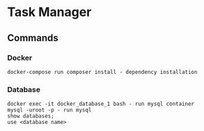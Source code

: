 # Task Manager

## Commands

### Docker
    docker-compose run composer install - dependency installation
### Database
    docker exec -it docker_database_1 bash - run mysql container
    mysql -uroot -p - run mysql
    show databases;
    use <database name>
